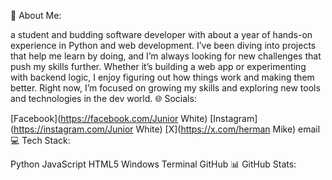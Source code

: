 💫 About Me:

a student and budding software developer with about a year of hands-on experience
in Python and web development. I’ve been diving into projects that help me learn by doing,
and I’m always looking for new challenges that push my skills further. Whether it’s building a
web app or experimenting with backend logic, I enjoy figuring out how things work and
making them better. Right now, I’m focused on growing my skills and exploring new tools
and technologies in the dev world.
🌐 Socials:

[Facebook](https://facebook.com/Junior White) [Instagram](https://instagram.com/Junior White) [X](https://x.com/herman Mike) email
💻 Tech Stack:

Python JavaScript HTML5 Windows Terminal GitHub
📊 GitHub Stats:







